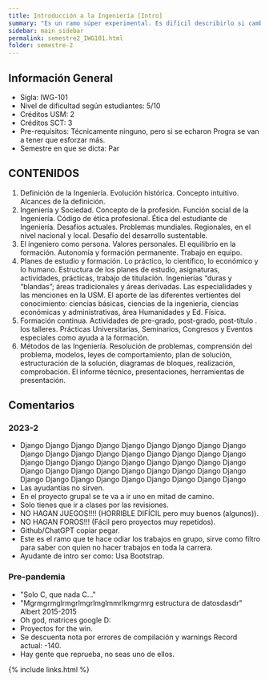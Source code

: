 ```yaml
---
title: Introducción a la Ingeniería [Intro]
summary: "Es un ramo súper experimental. Es difícil describirlo si cambian profes y la planificación año tras año."
sidebar: main_sidebar
permalink: semestre2_IWG101.html
folder: semestre-2
---
```


## Información General

- Sigla: IWG-101
- Nivel de dificultad según estudiantes: 5/10
- Créditos USM: 2
- Créditos SCT: 3
- Pre-requisitos: Técnicamente ninguno, pero si se echaron Progra se van a tener que esforzar más.
- Semestre en que se dicta: Par

## CONTENIDOS

1. Definición de la Ingeniería. Evolución histórica. Concepto intuitivo. Alcances de la definición.
2. Ingeniería y Sociedad. Concepto de la profesión. Función social de la Ingeniería. Código de ética profesional. Ética del estudiante de Ingeniería. Desafíos actuales. Problemas mundiales. Regionales, en el nivel nacional y local. Desafío del desarrollo sustentable.
3. El ingeniero como persona. Valores personales. El equilibrio en la formación. Autonomía y formación permanente. Trabajo en equipo.
4. Planes de estudio y formación. Lo práctico, lo científico, lo económico y lo humano. Estructura de los planes de estudio, asignaturas, actividades, prácticas, trabajo de titulación. Ingenierías “duras y “blandas”; áreas tradicionales y áreas derivadas. Las especialidades y las menciones en la USM. El aporte de las diferentes vertientes del conocimiento: ciencias básicas, ciencias de la ingeniería, ciencias económicas y administrativas, área Humanidades y Ed. Física.
5. Formación continua. Actividades de pre-grado, post-grado, post-título . los talleres. Prácticas Universitarias, Seminarios, Congresos y Eventos especiales como ayuda a la formación.
6. Métodos de las Ingeniería. Resolución de problemas, comprensión del problema, modelos, leyes de comportamiento, plan de solución, estructuración de la solución, diagramas de bloques, realización, comprobación. El informe técnico, presentaciones, herramientas de presentación.

## Comentarios

### 2023-2

- Django Django Django Django Django Django Django Django Django Django Django Django Django Django Django Django Django Django Django Django Django Django Django Django Django Django Django Django Django Django Django Django Django Django Django Django Django Django Django Django Django Django Django Django Django
- Las ayudantías no sirven.
- En el proyecto grupal se te va a ir uno en mitad de camino.
- Solo tienes que ir a clases por las revisiones.
- NO HAGAN JUEGOS!!!! (HORRIBLE DIFÍCIL pero muy buenos (algunos)).
- NO HAGAN FOROS!!! (Fácil pero proyectos muy repetidos).
- Github/ChatGPT copiar pegar.
- Este es el ramo que te hace odiar los trabajos en grupo, sirve como filtro para saber con quien no hacer trabajos en toda la carrera.
- Ayudante de intro ser como: Usa Bootstrap.

### Pre-pandemia

- "Solo C, que nada C..."
- "Mgrmgrmglrmgrlmgrlmglmmrlkmgrmrg estructura de datosdasdr" Albert 2015-2015
- Oh god, matrices google D:
- Proyectos for the win.
- Se descuenta nota por errores de compilación y warnings Record actual: -140.
- Hay gente que reprueba, no seas uno de ellos.

{% include links.html %}
